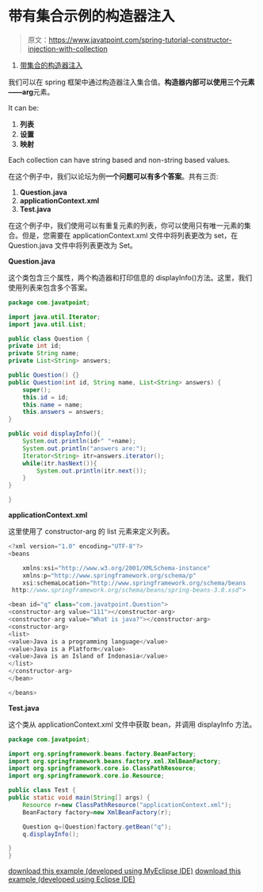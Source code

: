 # 带有集合示例的构造器注入

> 原文：<https://www.javatpoint.com/spring-tutorial-constructor-injection-with-collection>

1.  [带集合的构造器注入](#)

我们可以在 spring 框架中通过构造器注入集合值。**构造器内部可以使用三个元素——arg**元素。

It can be:

1.  **列表**
2.  **设置**
3.  **映射**

Each collection can have string based and non-string based values.

在这个例子中，我们以论坛为例**一个问题可以有多个答案**。共有三页:

1.  **Question.java**
2.  **applicationContext.xml**
3.  **Test.java**

在这个例子中，我们使用可以有重复元素的列表，你可以使用只有唯一元素的集合。但是，您需要在 applicationContext.xml 文件中将列表更改为 set，在 Question.java 文件中将列表更改为 Set。

**Question.java**

这个类包含三个属性，两个构造器和打印信息的 displayInfo()方法。这里，我们使用列表来包含多个答案。

```java
package com.javatpoint;

import java.util.Iterator;
import java.util.List;

public class Question {
private int id;
private String name;
private List<String> answers;

public Question() {}
public Question(int id, String name, List<String> answers) {
	super();
	this.id = id;
	this.name = name;
	this.answers = answers;
}

public void displayInfo(){
	System.out.println(id+" "+name);
	System.out.println("answers are:");
	Iterator<String> itr=answers.iterator();
	while(itr.hasNext()){
		System.out.println(itr.next());
	}
}

}

```

**applicationContext.xml**

这里使用了 constructor-arg 的 list 元素来定义列表。

```java
<?xml version="1.0" encoding="UTF-8"?>
<beans

	xmlns:xsi="http://www.w3.org/2001/XMLSchema-instance"
	xmlns:p="http://www.springframework.org/schema/p"
	xsi:schemaLocation="http://www.springframework.org/schema/beans
 http://www.springframework.org/schema/beans/spring-beans-3.0.xsd">

<bean id="q" class="com.javatpoint.Question">
<constructor-arg value="111"></constructor-arg>
<constructor-arg value="What is java?"></constructor-arg>
<constructor-arg>
<list>
<value>Java is a programming language</value>
<value>Java is a Platform</value>
<value>Java is an Island of Indonasia</value>
</list>
</constructor-arg>
</bean>

</beans>

```

**Test.java**

这个类从 applicationContext.xml 文件中获取 bean，并调用 displayInfo 方法。

```java
package com.javatpoint;

import org.springframework.beans.factory.BeanFactory;
import org.springframework.beans.factory.xml.XmlBeanFactory;
import org.springframework.core.io.ClassPathResource;
import org.springframework.core.io.Resource;

public class Test {
public static void main(String[] args) {
	Resource r=new ClassPathResource("applicationContext.xml");
	BeanFactory factory=new XmlBeanFactory(r);

	Question q=(Question)factory.getBean("q");
	q.displayInfo();

}
}

```

[download this example (developed using MyEclipse IDE)](https://static.javatpoint.com/src/sp/ci3.zip)
[download this example (developed using Eclipse IDE)](https://static.javatpoint.com/src/sp/eclipse/ci3.zip)